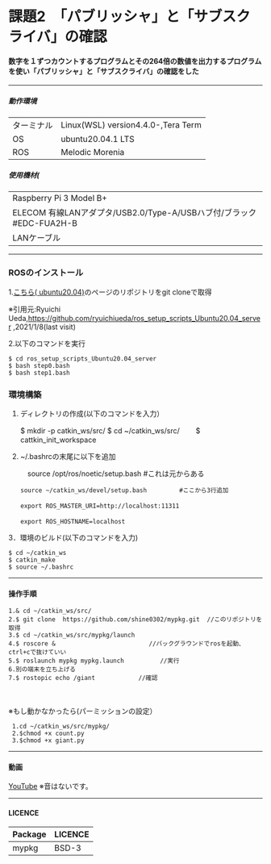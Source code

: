 # 課題2　「パブリッシャ」と「サブスクライバ」の確認

#### 数字を１ずつカウントするプログラムとその264倍の数値を出力するプログラムを使い「パブリッシャ」と「サブスクライバ」の確認をした

	
------------------------
##### 動作環境
|||
|---|---|
|ターミナル|Linux(WSL) version4.4.0-,Tera Term|
|OS |ubuntu20.04.1 LTS|
|ROS|Melodic Morenia|
	
##### 使用機材(
||
|---|
|Raspberry Pi 3 Model B+ |
|ELECOM 有線LANアダプタ/USB2.0/Type-A/USBハブ付/ブラック #EDC-FUA2H-B|
|LANケーブル|


------------------------
### ROSのインストール

1.[こちら( ubuntu20.04)](https://github.com/ryuichiueda/ros_setup_scripts_Ubuntu20.04_server)のページのリポジトリをgit cloneで取得  


※引用元:Ryuichi Ueda,https://github.com/ryuichiueda/ros_setup_scripts_Ubuntu20.04_server ,2021/1/8(last visit) 

2.以下のコマンドを実行
	
	$ cd ros_setup_scripts_Ubuntu20.04_server
	$ bash step0.bash
	$ bash step1.bash

### 環境構築
1.  ディレクトリの作成(以下のコマンドを入力）

	$ mkdir -p catkin_ws/src/
	$ cd ~/catkin_ws/src/　　
	$ cattkin_init_workspace


 2. ~/.bashrcの末尾に以下を追加  

	   　source /opt/ros/noetic/setup.bash       #これは元からある
	
	    source ~/catkin_ws/devel/setup.bash         #ここから3行追加　　
	
	    export ROS_MASTER_URI=http://localhost:11311　　
	
	    export ROS_HOSTNAME=localhost　　

3．環境のビルド(以下のコマンドを入力)

	$ cd ~/catkin_ws
	$ catkin_make
	$ source ~/.bashrc
	
	
-------------------------------------------------	
	


#### 操作手順
	1.& cd ~/catkin_ws/src/                  
	2.$ git clone  https://github.com/shine0302/mypkg.git  //このリポジトリを取得
	3.$ cd ~/catkin_ws/src/mypkg/launch
	4.$ roscore & 　　　　　　　　　　　　　　　//バックグラウンドでrosを起動、ctrl+cで抜けていい
	5.$ roslaunch mypkg mypkg.launch          //実行
	6.別の端末を立ち上げる　
	7.$ rostopic echo /giant            //確認
　　　　　　　　　

※もし動かなかったら(パーミッションの設定）

	 1.cd ~/catkin_ws/src/mypkg/ 
	 2.$chmod +x count.py 
	 3.$chmod +x giant.py 
		
------------------------

#### 動画
[YouTube](https://youtu.be/AbxvaAvc580)
※音はないです。

---------------------------
#### LICENCE
|Package|LICENCE|
|---|---|
|mypkg|BSD-3|
